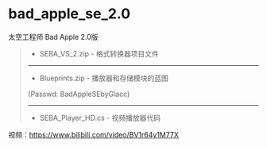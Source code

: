 # bad_apple_se_2.0
太空工程师 Bad Apple 2.0版
>
> * SEBA_VS_2.zip - 格式转换器项目文件
> ---
> * Blueprints.zip - 播放器和存储模块的蓝图
> 
> (Passwd: BadAppleSEbyGlacc)
>
> ---
> * SEBA_Player_HD.cs - 视频播放器代码

视频：https://www.bilibili.com/video/BV1r64y1M77X
